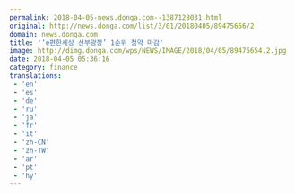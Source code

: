 ```yaml
---
permalink: 2018-04-05-news.donga.com--1387128031.html
original: http://news.donga.com/list/3/01/20180405/89475656/2
domain: news.donga.com
title: '‘e편한세상 선부광장’ 1순위 청약 마감'
image: http://dimg.donga.com/wps/NEWS/IMAGE/2018/04/05/89475654.2.jpg
date: 2018-04-05 05:36:16
category: finance
translations: 
 - 'en'
 - 'es'
 - 'de'
 - 'ru'
 - 'ja'
 - 'fr'
 - 'it'
 - 'zh-CN'
 - 'zh-TW'
 - 'ar'
 - 'pt'
 - 'hy'
---
```


